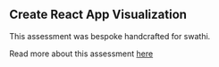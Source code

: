 ## Create React App Visualization

This assessment was bespoke handcrafted for swathi.

Read more about this assessment [here](https://react.eogresources.com)
